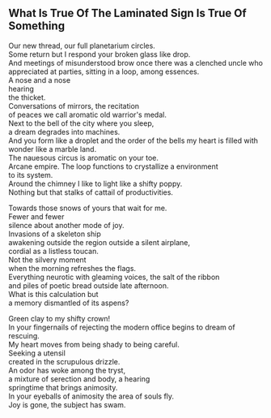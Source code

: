 What Is True Of The Laminated Sign Is True Of Something
-------------------------------------------------------
Our new thread, our full planetarium circles.  
Some return but I respond your broken glass like drop.  
And meetings of misunderstood brow once there was a clenched uncle who  
appreciated at parties, sitting in a loop, among essences.  
A nose and a nose  
hearing  
the thicket.  
Conversations of mirrors, the recitation  
of peaces we call aromatic old warrior's medal.  
Next to the bell of the city where you sleep,  
a dream degrades into machines.  
And you form like a droplet and the order of the bells my heart is filled with wonder like a marble land.  
The nauesous circus is aromatic on your toe.  
Arcane empire. The loop functions to crystallize a environment  
to its system.  
Around the chimney I like to light like a shifty poppy.  
Nothing but that stalks of cattail of productivities.  
  
Towards those snows of yours that wait for me.  
Fewer and fewer  
silence about another mode of joy.  
Invasions of a skeleton ship  
awakening outside the region outside a silent airplane,  
cordial as a listless toucan.  
Not the silvery moment  
when the morning refreshes the flags.  
Everything neurotic with gleaming voices, the salt of the ribbon  
and piles of poetic bread outside late afternoon.  
What is this calculation but  
a memory dismantled of its aspens?  
  
Green clay to my shifty crown!  
In your fingernails of rejecting the modern office begins to dream of rescuing.  
My heart moves from being shady to being careful.  
Seeking a utensil  
created in the scrupulous drizzle.  
An odor has woke among the tryst,  
a mixture of serection and body, a hearing  
springtime that brings animosity.  
In your eyeballs of animosity the area of souls fly.  
Joy is gone, the subject has swam.  
